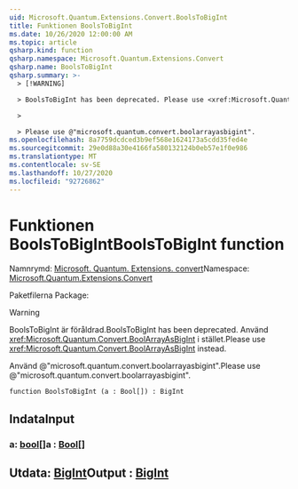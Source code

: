 ```yaml
---
uid: Microsoft.Quantum.Extensions.Convert.BoolsToBigInt
title: Funktionen BoolsToBigInt
ms.date: 10/26/2020 12:00:00 AM
ms.topic: article
qsharp.kind: function
qsharp.namespace: Microsoft.Quantum.Extensions.Convert
qsharp.name: BoolsToBigInt
qsharp.summary: >-
  > [!WARNING]

  > BoolsToBigInt has been deprecated. Please use <xref:Microsoft.Quantum.Convert.BoolArrayAsBigInt> instead.

  >

  > Please use @"microsoft.quantum.convert.boolarrayasbigint".
ms.openlocfilehash: 8a7759dcdced3b9ef568e1624173a5cdd35fed4e
ms.sourcegitcommit: 29e0d88a30e4166fa580132124b0eb57e1f0e986
ms.translationtype: MT
ms.contentlocale: sv-SE
ms.lasthandoff: 10/27/2020
ms.locfileid: "92726862"
---
```

# <a name="boolstobigint-function"></a><span data-ttu-id="c7637-102">Funktionen BoolsToBigInt</span><span class="sxs-lookup"><span data-stu-id="c7637-102">BoolsToBigInt function</span></span>

<span data-ttu-id="c7637-103">Namnrymd: [Microsoft. Quantum. Extensions. convert](xref:Microsoft.Quantum.Extensions.Convert)</span><span class="sxs-lookup"><span data-stu-id="c7637-103">Namespace: [Microsoft.Quantum.Extensions.Convert](xref:Microsoft.Quantum.Extensions.Convert)</span></span>

<span data-ttu-id="c7637-104">Paketfilerna [](https://nuget.org/packages/)</span><span class="sxs-lookup"><span data-stu-id="c7637-104">Package: [](https://nuget.org/packages/)</span></span>


> [!WARNING]
> <span data-ttu-id="c7637-105">BoolsToBigInt är föråldrad.</span><span class="sxs-lookup"><span data-stu-id="c7637-105">BoolsToBigInt has been deprecated.</span></span> <span data-ttu-id="c7637-106">Använd <xref:Microsoft.Quantum.Convert.BoolArrayAsBigInt> i stället.</span><span class="sxs-lookup"><span data-stu-id="c7637-106">Please use <xref:Microsoft.Quantum.Convert.BoolArrayAsBigInt> instead.</span></span>
>
> <span data-ttu-id="c7637-107">Använd @"microsoft.quantum.convert.boolarrayasbigint".</span><span class="sxs-lookup"><span data-stu-id="c7637-107">Please use @"microsoft.quantum.convert.boolarrayasbigint".</span></span>



```qsharp
function BoolsToBigInt (a : Bool[]) : BigInt
```


## <a name="input"></a><span data-ttu-id="c7637-108">Indata</span><span class="sxs-lookup"><span data-stu-id="c7637-108">Input</span></span>

### <a name="a--bool"></a><span data-ttu-id="c7637-109">a: [bool](xref:microsoft.quantum.lang-ref.bool)[]</span><span class="sxs-lookup"><span data-stu-id="c7637-109">a : [Bool](xref:microsoft.quantum.lang-ref.bool)[]</span></span>





## <a name="output--bigint"></a><span data-ttu-id="c7637-110">Utdata: [BigInt](xref:microsoft.quantum.lang-ref.bigint)</span><span class="sxs-lookup"><span data-stu-id="c7637-110">Output : [BigInt](xref:microsoft.quantum.lang-ref.bigint)</span></span>

